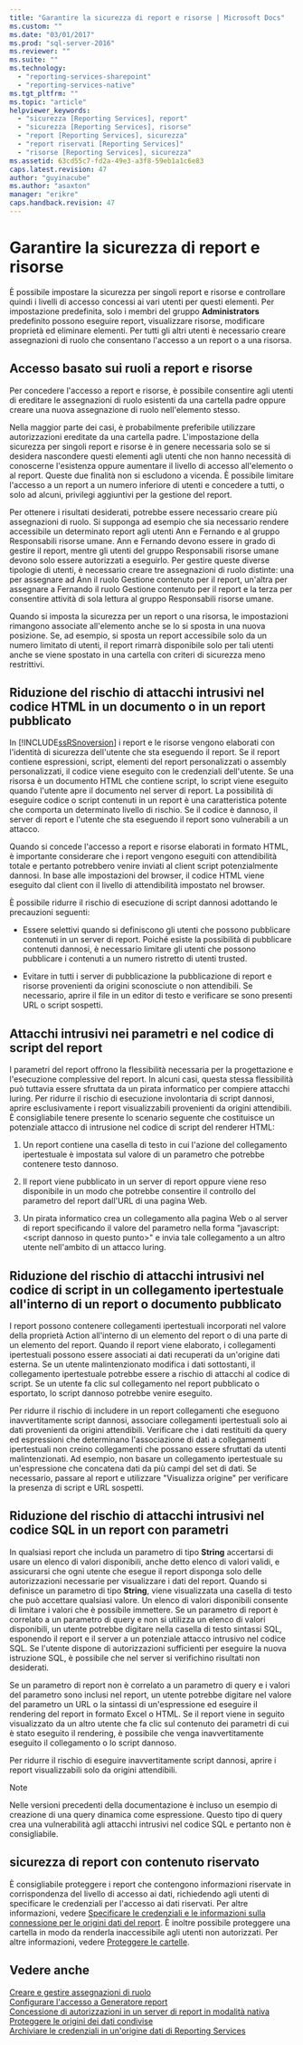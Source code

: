 ```yaml
---
title: "Garantire la sicurezza di report e risorse | Microsoft Docs"
ms.custom: ""
ms.date: "03/01/2017"
ms.prod: "sql-server-2016"
ms.reviewer: ""
ms.suite: ""
ms.technology: 
  - "reporting-services-sharepoint"
  - "reporting-services-native"
ms.tgt_pltfrm: ""
ms.topic: "article"
helpviewer_keywords: 
  - "sicurezza [Reporting Services], report"
  - "sicurezza [Reporting Services], risorse"
  - "report [Reporting Services], sicurezza"
  - "report riservati [Reporting Services]"
  - "risorse [Reporting Services], sicurezza"
ms.assetid: 63cd55c7-fd2a-49e3-a3f8-59eb1a1c6e83
caps.latest.revision: 47
author: "guyinacube"
ms.author: "asaxton"
manager: "erikre"
caps.handback.revision: 47
---
```

# Garantire la sicurezza di report e risorse
  È possibile impostare la sicurezza per singoli report e risorse e controllare quindi i livelli di accesso concessi ai vari utenti per questi elementi. Per impostazione predefinita, solo i membri del gruppo **Administrators** predefinito possono eseguire report, visualizzare risorse, modificare proprietà ed eliminare elementi. Per tutti gli altri utenti è necessario creare assegnazioni di ruolo che consentano l'accesso a un report o a una risorsa.  
  
## Accesso basato sui ruoli a report e risorse  
 Per concedere l'accesso a report e risorse, è possibile consentire agli utenti di ereditare le assegnazioni di ruolo esistenti da una cartella padre oppure creare una nuova assegnazione di ruolo nell'elemento stesso.  
  
 Nella maggior parte dei casi, è probabilmente preferibile utilizzare autorizzazioni ereditate da una cartella padre. L'impostazione della sicurezza per singoli report e risorse è in genere necessaria solo se si desidera nascondere questi elementi agli utenti che non hanno necessità di conoscerne l'esistenza oppure aumentare il livello di accesso all'elemento o al report. Queste due finalità non si escludono a vicenda. È possibile limitare l'accesso a un report a un numero inferiore di utenti e concedere a tutti, o solo ad alcuni, privilegi aggiuntivi per la gestione del report.  
  
 Per ottenere i risultati desiderati, potrebbe essere necessario creare più assegnazioni di ruolo. Si supponga ad esempio che sia necessario rendere accessibile un determinato report agli utenti Ann e Fernando e al gruppo Responsabili risorse umane. Ann e Fernando devono essere in grado di gestire il report, mentre gli utenti del gruppo Responsabili risorse umane devono solo essere autorizzati a eseguirlo. Per gestire queste diverse tipologie di utenti, è necessario creare tre assegnazioni di ruolo distinte: una per assegnare ad Ann il ruolo Gestione contenuto per il report, un'altra per assegnare a Fernando il ruolo Gestione contenuto per il report e la terza per consentire attività di sola lettura al gruppo Responsabili risorse umane.  
  
 Quando si imposta la sicurezza per un report o una risorsa, le impostazioni rimangono associate all'elemento anche se lo si sposta in una nuova posizione. Se, ad esempio, si sposta un report accessibile solo da un numero limitato di utenti, il report rimarrà disponibile solo per tali utenti anche se viene spostato in una cartella con criteri di sicurezza meno restrittivi.  
  
## Riduzione del rischio di attacchi intrusivi nel codice HTML in un documento o in un report pubblicato  
 In [!INCLUDE[ssRSnoversion](../../includes/ssrsnoversion-md.md)] i report e le risorse vengono elaborati con l'identità di sicurezza dell'utente che sta eseguendo il report. Se il report contiene espressioni, script, elementi del report personalizzati o assembly personalizzati, il codice viene eseguito con le credenziali dell'utente. Se una risorsa è un documento HTML che contiene script, lo script viene eseguito quando l'utente apre il documento nel server di report. La possibilità di eseguire codice o script contenuti in un report è una caratteristica potente che comporta un determinato livello di rischio. Se il codice è dannoso, il server di report e l'utente che sta eseguendo il report sono vulnerabili a un attacco.  
  
 Quando si concede l'accesso a report e risorse elaborati in formato HTML, è importante considerare che i report vengono eseguiti con attendibilità totale e pertanto potrebbero venire inviati al client script potenzialmente dannosi. In base alle impostazioni del browser, il codice HTML viene eseguito dal client con il livello di attendibilità impostato nel browser.  
  
 È possibile ridurre il rischio di esecuzione di script dannosi adottando le precauzioni seguenti:  
  
-   Essere selettivi quando si definiscono gli utenti che possono pubblicare contenuti in un server di report. Poiché esiste la possibilità di pubblicare contenuti dannosi, è necessario limitare gli utenti che possono pubblicare i contenuti a un numero ristretto di utenti trusted.  
  
-   Evitare in tutti i server di pubblicazione la pubblicazione di report e risorse provenienti da origini sconosciute o non attendibili. Se necessario, aprire il file in un editor di testo e verificare se sono presenti URL o script sospetti.  
  
## Attacchi intrusivi nei parametri e nel codice di script del report  
 I parametri del report offrono la flessibilità necessaria per la progettazione e l'esecuzione complessive del report. In alcuni casi, questa stessa flessibilità può tuttavia essere sfruttata da un pirata informatico per compiere attacchi luring. Per ridurre il rischio di esecuzione involontaria di script dannosi, aprire esclusivamente i report visualizzabili provenienti da origini attendibili. È consigliabile tenere presente lo scenario seguente che costituisce un potenziale attacco di intrusione nel codice di script del renderer HTML:  
  
1.  Un report contiene una casella di testo in cui l'azione del collegamento ipertestuale è impostata sul valore di un parametro che potrebbe contenere testo dannoso.  
  
2.  Il report viene pubblicato in un server di report oppure viene reso disponibile in un modo che potrebbe consentire il controllo del parametro del report dall'URL di una pagina Web.  
  
3.  Un pirata informatico crea un collegamento alla pagina Web o al server di report specificando il valore del parametro nella forma "javascript:\<script dannoso in questo punto>" e invia tale collegamento a un altro utente nell'ambito di un attacco luring.  
  
## Riduzione del rischio di attacchi intrusivi nel codice di script in un collegamento ipertestuale all'interno di un report o documento pubblicato  
 I report possono contenere collegamenti ipertestuali incorporati nel valore della proprietà Action all'interno di un elemento del report o di una parte di un elemento del report. Quando il report viene elaborato, i collegamenti ipertestuali possono essere associati ai dati recuperati da un'origine dati esterna. Se un utente malintenzionato modifica i dati sottostanti, il collegamento ipertestuale potrebbe essere a rischio di attacchi al codice di script. Se un utente fa clic sul collegamento nel report pubblicato o esportato, lo script dannoso potrebbe venire eseguito.  
  
 Per ridurre il rischio di includere in un report collegamenti che eseguono inavvertitamente script dannosi, associare collegamenti ipertestuali solo ai dati provenienti da origini attendibili. Verificare che i dati restituiti da query ed espressioni che determinano l'associazione di dati a collegamenti ipertestuali non creino collegamenti che possano essere sfruttati da utenti malintenzionati. Ad esempio, non basare un collegamento ipertestuale su un'espressione che concatena dati da più campi del set di dati. Se necessario, passare al report e utilizzare "Visualizza origine" per verificare la presenza di script e URL sospetti.  
  
## Riduzione del rischio di attacchi intrusivi nel codice SQL in un report con parametri  
 In qualsiasi report che includa un parametro di tipo **String** accertarsi di usare un elenco di valori disponibili, anche detto elenco di valori validi, e assicurarsi che ogni utente che esegue il report disponga solo delle autorizzazioni necessarie per visualizzare i dati del report. Quando si definisce un parametro di tipo **String**, viene visualizzata una casella di testo che può accettare qualsiasi valore. Un elenco di valori disponibili consente di limitare i valori che è possibile immettere. Se un parametro di report è correlato a un parametro di query e non si utilizza un elenco di valori disponibili, un utente potrebbe digitare nella casella di testo sintassi SQL, esponendo il report e il server a un potenziale attacco intrusivo nel codice SQL. Se l'utente dispone di autorizzazioni sufficienti per eseguire la nuova istruzione SQL, è possibile che nel server si verifichino risultati non desiderati.  
  
 Se un parametro di report non è correlato a un parametro di query e i valori del parametro sono inclusi nel report, un utente potrebbe digitare nel valore del parametro un URL o la sintassi di un'espressione ed eseguire il rendering del report in formato Excel o HTML. Se il report viene in seguito visualizzato da un altro utente che fa clic sul contenuto dei parametri di cui è stato eseguito il rendering, è possibile che venga inavvertitamente eseguito il collegamento o lo script dannoso.  
  
 Per ridurre il rischio di eseguire inavvertitamente script dannosi, aprire i report visualizzabili solo da origini attendibili.  
  
> [!NOTE]  
>  Nelle versioni precedenti della documentazione è incluso un esempio di creazione di una query dinamica come espressione. Questo tipo di query crea una vulnerabilità agli attacchi intrusivi nel codice SQL e pertanto non è consigliabile.  
  
## sicurezza di report con contenuto riservato  
 È consigliabile proteggere i report che contengono informazioni riservate in corrispondenza del livello di accesso ai dati, richiedendo agli utenti di specificare le credenziali per l'accesso ai dati riservati. Per altre informazioni, vedere [Specificare le credenziali e le informazioni sulla connessione per le origini dati del report](../../reporting-services/report-data/specify-credential-and-connection-information-for-report-data-sources.md). È inoltre possibile proteggere una cartella in modo da renderla inaccessibile agli utenti non autorizzati. Per altre informazioni, vedere [Proteggere le cartelle](../../reporting-services/security/secure-folders.md).  
  
## Vedere anche  
 [Creare e gestire assegnazioni di ruolo](../../reporting-services/security/create-and-manage-role-assignments.md)   
 [Configurare l'accesso a Generatore report](../../reporting-services/report-server/configure-report-builder-access.md)   
 [Concessione di autorizzazioni in un server di report in modalità nativa](../../reporting-services/security/granting-permissions-on-a-native-mode-report-server.md)   
 [Proteggere le origini dei dati condivise](../../reporting-services/security/secure-shared-data-source-items.md)   
 [Archiviare le credenziali in un'origine dati di Reporting Services](../../reporting-services/report-data/store-credentials-in-a-reporting-services-data-source.md)  
  
  